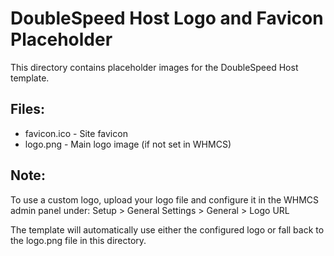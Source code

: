# DoubleSpeed Host Logo and Favicon Placeholder

This directory contains placeholder images for the DoubleSpeed Host template.

## Files:
- favicon.ico - Site favicon
- logo.png - Main logo image (if not set in WHMCS)

## Note:
To use a custom logo, upload your logo file and configure it in the WHMCS admin panel under:
Setup > General Settings > General > Logo URL

The template will automatically use either the configured logo or fall back to the logo.png file in this directory.